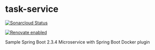 # task-service

[![Sonarcloud Status](https://sonarcloud.io/api/project_badges/measure?project=io.alapierre.task-service:task-service&metric=alert_status)](https://sonarcloud.io/dashboard?id=io.alapierre.task-service:task-service)

[![Renovate enabled](https://img.shields.io/badge/renovate-enabled-brightgreen.svg)](https://renovatebot.com/)

Sample Spring Boot 2.3.4 Microservice with Spring Boot Docker plugin
